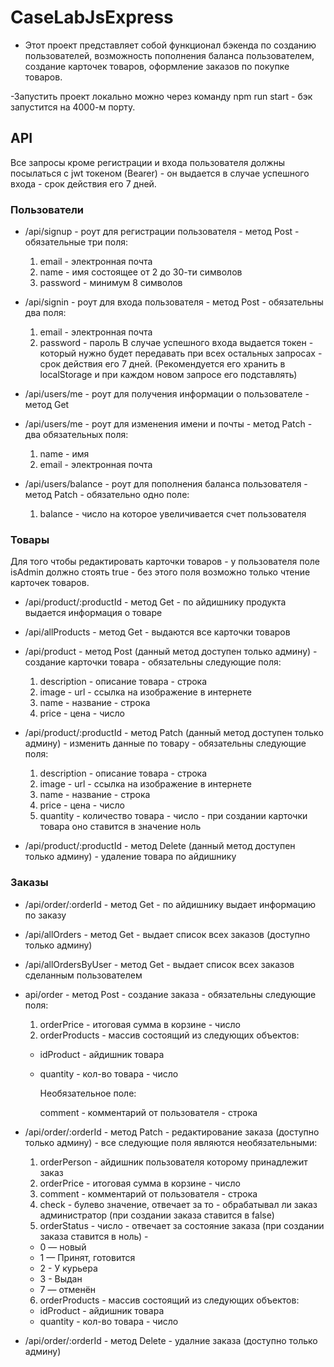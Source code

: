 # CaseLabJsExpress

- Этот проект представляет собой функционал бэкенда по созданию пользователей,
  возможность пополнения баланса пользователем, создание карточек товаров,
  оформление заказов по покупке товаров.

-Запустить проект локально можно через команду npm run start - бэк запустится на 4000-м порту.

## API

Все запросы кроме регистрации и входа пользователя должны посылаться с jwt токеном (Bearer) - он выдается в случае успешного входа - срок действия его 7 дней.

### Пользователи

- /api/signup - роут для регистрации пользователя - метод Post - обязательные три поля:

  1. email - электронная почта
  2. name - имя состоящее от 2 до 30-ти символов
  3. password - минимум 8 символов

- /api/signin - роут для входа пользователя - метод Post - обязательны два поля:

  1. email - электронная почта
  2. password - пароль
     В случае успешного входа выдается токен - который нужно будет передавать при всех остальных запросах - срок действия его 7 дней. (Рекомендуется его хранить в localStorage и при каждом новом запросе его подставлять)

- /api/users/me - роут для получения информации о пользователе - метод Get

- /api/users/me - роут для изменения имени и почты - метод Patch - два обязательных поля:

  1. name - имя
  2. email - электронная почта

- /api/users/balance - роут для пополнения баланса пользователя - метод Patch - обязательно одно поле:
  1. balance - число на которое увеличивается счет пользователя

### Товары

Для того чтобы редактировать карточки товаров - у пользователя поле isAdmin должно стоять true - без этого поля возможно только чтение карточек товаров.

- /api/product/:productId - метод Get - по айдишнику продукта выдается информация о товаре

- /api/allProducts - метод Get - выдаются все карточки товаров

- /api/product - метод Post (данный метод доступен только админу) - создание карточки товара - обязательны следующие поля:

  1. description - описание товара - строка
  2. image - url - ссылка на изображение в интернете
  3. name - название - строка
  4. price - цена - число

- /api/product/:productId - метод Patch (данный метод доступен только админу) - изменить данные по товару - обязательны следующие поля:

  1. description - описание товара - строка
  2. image - url - ссылка на изображение в интернете
  3. name - название - строка
  4. price - цена - число
  5. quantity - количество товара - число - при создании карточки товара оно ставится в значение ноль

- /api/product/:productId - метод Delete (данный метод доступен только админу) - удаление товара по айдишнику

### Заказы

- /api/order/:orderId - метод Get - по айдишнику выдает информацию по заказу

- /api/allOrders - метод Get - выдает список всех заказов (доступно только админу)

- /api/allOrdersByUser - метод Get - выдает список всех заказов сделанным пользователем

- api/order - метод Post - создание заказа - обязательны следующие поля:

  1. orderPrice - итоговая сумма в корзине - число
  2. orderProducts - массив состоящий из следующих объектов:

  - idProduct - айдишник товара
  - quantity - кол-во товара - число

    Необязательное поле:

    comment - комментарий от пользователя - строка

- /api/order/:orderId - метод Patch - редактирование заказа (доступно только админу) - все следующие поля являются необязательными:

  1. orderPerson - айдишник пользователя которому принадлежит заказ
  2. orderPrice - итоговая сумма в корзине - число
  3. comment - комментарий от пользователя - строка
  4. check - булево значение, отвечает за то - обрабатывал ли заказ администратор (при создании заказа ставится в false)
  5. orderStatus - число - отвечает за состояние заказа (при создании заказа ставится в ноль) -

  - 0 — новый
  - 1 — Принят, готовится
  - 2 - У курьера
  - 3 - Выдан
  - 7 — отменён

  6. orderProducts - массив состоящий из следующих объектов:

  - idProduct - айдишник товара
  - quantity - кол-во товара - число

- /api/order/:orderId - метод Delete - удалние заказа (доступно только админу)
